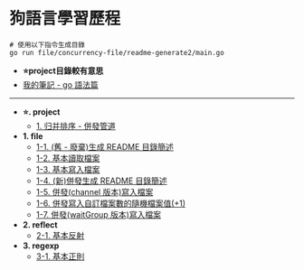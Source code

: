 # 狗語言學習歷程

```command
# 使用以下指令生成目錄
go run file/concurrency-file/readme-generate2/main.go
```

- **⭐project目錄較有意思**
- [我的筆記 - go 語法篇](https://hackmd.io/IrpAln1QQ4GsVW-_fW6nNA?view)

---

<!--TOC-->
- **⭐. project**
  - [1. 归并排序 - 併發管道](basic/algorithm/README.md)
- **1. file**
  - [1-1. (舊 - 廢棄)生成 README 目錄簡述](basic/file/readme-generate/main.go)
  - [1-2. 基本讀取檔案](basic/file/basic/read-file/main.go)
  - [1-3. 基本寫入檔案](basic/file/basic/write-file/main.go)
  - [1-4. (新)併發生成 README 目錄簡述](basic/file/concurrency-file/readme-generate2/main.go)
  - [1-5. 併發(channel 版本)寫入檔案](basic/file/concurrency-file/write/chan/main.go)
  - [1-6. 併發寫入自訂檔案數的隨機檔案值(+1)](basic/file/concurrency-file/write-and-read/main.go)
  - [1-7. 併發(waitGroup 版本)寫入檔案](basic/file/concurrency-file/write/wait-group/main.go)
- **2. reflect**
  - [2-1. 基本反射](basic/reflect/main.go)
- **3. regexp**
  - [3-1. 基本正則](basic/regexp/main.go)
<!--TOC-->
